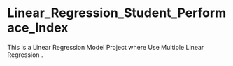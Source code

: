 # Linear_Regression_Student_Performace_Index
This is a Linear Regression Model Project where Use Multiple Linear Regression .
